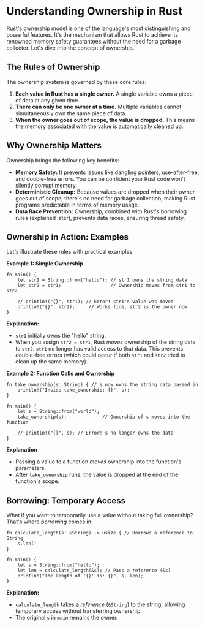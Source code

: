 
# Understanding Ownership in Rust

Rust's ownership model is one of the language's most distinguishing and powerful features. It's the mechanism that allows Rust to achieve its renowned memory safety guarantees without the need for a garbage collector. Let's dive into the concept of ownership.

## The Rules of Ownership

The ownership system is governed by these core rules:

1.  **Each value in Rust has a single owner.** A single variable owns a piece of data at any given time.
2.  **There can only be one owner at a time.** Multiple variables cannot simultaneously own the same piece of data.
3.  **When the owner goes out of scope, the value is dropped.** This means the memory associated with the value is automatically cleaned up.

## Why Ownership Matters

Ownership brings the following key benefits:

-   **Memory Safety:** It prevents issues like dangling pointers, use-after-free, and double-free errors. You can be confident your Rust code won't silently corrupt memory.
-   **Deterministic Cleanup:** Because values are dropped when their owner goes out of scope, there's no need for garbage collection, making Rust programs predictable in terms of memory usage.
-   **Data Race Prevention:** Ownership, combined with Rust's borrowing rules (explained later), prevents data races, ensuring thread safety.

## Ownership in Action: Examples

Let's illustrate these rules with practical examples:

**Example 1: Simple Ownership**



```
fn main() {
    let str1 = String::from("hello"); // str1 owns the string data
    let str2 = str1;                  // Ownership moves from str1 to str2

    // println!("{}", str1); // Error! str1's value was moved
    println!("{}", str2);     // Works fine, str2 is the owner now
}

```


**Explanation:**

-   `str1` initially owns the "hello" string.
-   When you assign `str2 = str1`, Rust _moves_ ownership of the string data to `str2`. `str1` no longer has valid access to that data. This prevents double-free errors (which could occur if both `str1` and `str2` tried to clean up the same memory).

**Example 2: Function Calls and Ownership**



```
fn take_ownership(s: String) { // s now owns the string data passed in
    println!("Inside take_ownership: {}", s);
} 

fn main() {
    let s = String::from("world");
    take_ownership(s);             // Ownership of s moves into the function

    // println!("{}", s); // Error! s no longer owns the data 
}

```

**Explanation**

-   Passing a value to a function _moves_ ownership into the function's parameters.
-   After `take_ownership` runs, the value is dropped at the end of the function's scope.

## Borrowing: Temporary Access

What if you want to temporarily use a value without taking full ownership? That's where _borrowing_ comes in:


```
fn calculate_length(s: &String) -> usize { // Borrows a reference to String
    s.len()
}

fn main() {
    let s = String::from("hello");
    let len = calculate_length(&s); // Pass a reference (&s)
    println!("The length of '{}' is: {}", s, len); 
}

```


**Explanation:**

-   `calculate_length` takes a _reference_ (`&String`) to the string, allowing temporary access without transferring ownership.
-   The original `s` in `main` remains the owner.

